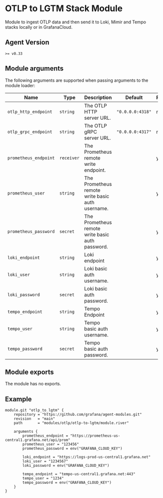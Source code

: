 # OTLP to LGTM Stack Module

Module to ingest OTLP data and then send it to Loki, Mimir and Tempo stacks locally or in GrafanaCloud.



## Agent Version

`>= v0.33`

## Module arguments

The following arguments are supported when passing arguments to the module
loader:

| Name | Type | Description | Default | Required
| ---- | ---- | ----------- | ------- | --------
| `otlp_http_endpoint` | `string` | The OTLP HTTP server URL. | `"0.0.0.0:4318"` | no
| `otlp_grpc_endpoint` | `string` | The OTLP gRPC server URL. | `"0.0.0.0:4317"` | no
| `prometheus_endpoint`      | `receiver` | The Prometheus remote write endpoint. | | yes
| `prometheus_user`      | `string` | The Prometheus remote write basic auth username. | | yes
| `prometheus_password`      | `secret` | The Prometheus remote write basic auth password. | | yes
| `loki_endpoint`      | `string` | Loki endpoint | | yes
| `loki_user`      | `string` |Loki basic auth username. | | yes
| `loki_password`      | `secret` |Loki basic auth password. | | yes
| `tempo_endpoint`      | `string` | Tempo Endpoint | | yes
| `tempo_user`      | `string` | Tempo basic auth username. | | yes
| `tempo_password`      | `secret` | Tempo basic auth password. | | yes


## Module exports

The module has no exports.

## Example

```
module.git "otlp_to_lgtm" {
    repository = "https://github.com/grafana/agent-modules.git"
    revision   = "main"
    path       = "modules/otlp/otlp-to-lgtm/module.river"

    arguments {
        prometheus_endpoint = "https://prometheus-us-central1.grafana.net/api/prom"
        prometheus_user = "123456"
        prometheus_password = env("GRAFANA_CLOUD_KEY")

        loki_endpoint = "https://logs-prod-us-central1.grafana.net"
        loki_user = "1234567"
        loki_password = env("GRAFANA_CLOUD_KEY")

        tempo_endpoint = "tempo-us-central1.grafana.net:443"
        tempo_user = "1234"
        tempo_password = env("GRAFANA_CLOUD_KEY")
    }
}
```
